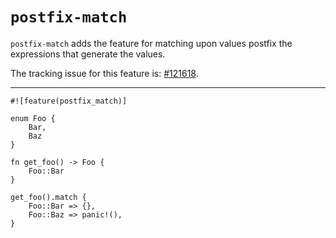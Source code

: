 # `postfix-match`

`postfix-match` adds the feature for matching upon values postfix
the expressions that generate the values.

The tracking issue for this feature is: [#121618](https://github.com/rust-lang/rust/issues/121618).

------------------------

```rust,edition2021
#![feature(postfix_match)]

enum Foo {
    Bar,
    Baz
}

fn get_foo() -> Foo {
    Foo::Bar
}

get_foo().match {
    Foo::Bar => {},
    Foo::Baz => panic!(),
}
```
